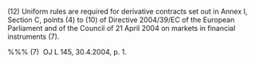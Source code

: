 (12) Uniform rules are required for derivative contracts set out in Annex I, Section C, points (4) to (10) of Directive 2004/39/EC of the European Parliament and of the Council of 21 April 2004 on markets in financial instruments (7).

%%% (7)  OJ L 145, 30.4.2004, p. 1.